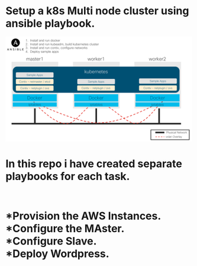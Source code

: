 # Setup a k8s Multi node cluster using ansible playbook.
![k8s-cluster](https://raw.githubusercontent.com/Deepak9829/IMAGES/master/k8s-cluster.png)

<h1>In this repo i have created separate playbooks for each task.<h1><br>
       *Provision the AWS Instances.<br>
       *Configure the MAster.<br>
       *Configure Slave.<br>
       *Deploy Wordpress.<br>
       
